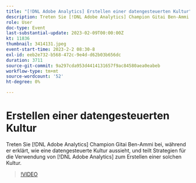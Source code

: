 ```yaml
---
title: "[!DNL Adobe Analytics] Erstellen einer datengesteuerten Kultur"
description: Treten Sie [!DNL Adobe Analytics] Champion Gitai Ben-Ammi bei, da er erläutert, wie eine datengesteuerte Kultur aussieht, und Strategien zur Verwendung von [!DNL Adobe Analytics] für die Erstellung einer solchen Kultur teilt.
role: User
doc-type: Event
last-substantial-update: 2023-02-09T00:00:00Z
kt: 11836
thumbnail: 3414131.jpeg
event-start-time: 2023-2-2 08:30-8
exl-id: eeb2e732-b568-472c-9e4d-d62b03b656dc
duration: 3711
source-git-commit: 9a297cda953d4414131657f9ac84580aea0eabeb
workflow-type: tm+mt
source-wordcount: '52'
ht-degree: 0%

---
```


# Erstellen einer datengesteuerten Kultur

Treten Sie [!DNL Adobe Analytics] Champion Gitai Ben-Ammi bei, während er erklärt, wie eine datengesteuerte Kultur aussieht, und teilt Strategien für die Verwendung von [!DNL Adobe Analytics] zum Erstellen einer solchen Kultur.

>[!VIDEO](https://video.tv.adobe.com/v/3414131/?quality=12&learn=on)
